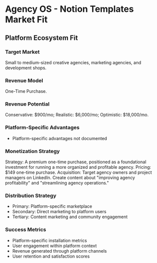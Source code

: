 # Agency OS - Notion Templates Market Fit

## Platform Ecosystem Fit

### Target Market
Small to medium-sized creative agencies, marketing agencies, and development shops.

### Revenue Model
One-Time Purchase.

### Revenue Potential
Conservative: $900/mo; Realistic: $6,000/mo; Optimistic: $18,000/mo.

### Platform-Specific Advantages
- Platform-specific advantages not documented

### Monetization Strategy
Strategy: A premium one-time purchase, positioned as a foundational investment for running a more organized and profitable agency. Pricing: $149 one-time purchase. Acquisition: Target agency owners and project managers on LinkedIn. Create content about "improving agency profitability" and "streamlining agency operations."

### Distribution Strategy
- Primary: Platform-specific marketplace
- Secondary: Direct marketing to platform users
- Tertiary: Content marketing and community engagement

### Success Metrics
- Platform-specific installation metrics
- User engagement within platform context
- Revenue generated through platform channels
- User retention and satisfaction scores
